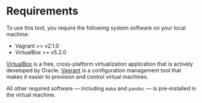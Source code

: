 # Requirements

To use this tool, you require the following system software on your local machine:

- Vagrant >= v2.1.0
- VirtualBox >= v5.2.0

[VirtualBox](https://www.virtualbox.org/) is a free, cross-platform virtualization application that is actively developed by Oracle. [Vagrant](https://www.vagrantup.com/) is a configuration management tool that makes it easier to provision and control virtual machines.

All other required software — including `make` and `pandoc` — is pre-installed in the virtual machine.

